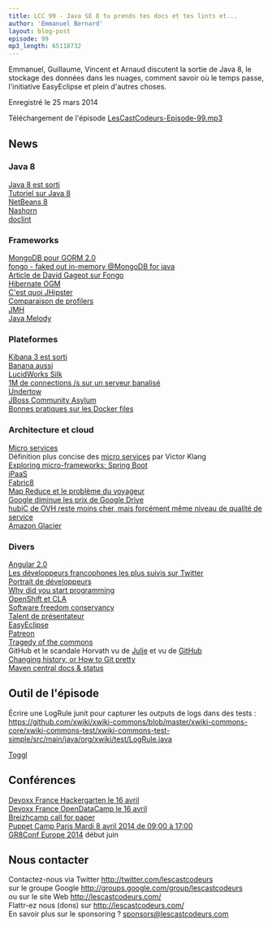 ```yaml
---
title: LCC 99 - Java SE 8 tu prends tes docs et tes lints et...
author: 'Emmanuel Bernard'
layout: blog-post
episode: 99
mp3_length: 65118732
---
```

Emmanuel, Guillaume, Vincent et Arnaud discutent la sortie de Java 8,
le stockage des données dans les nuages, comment savoir où le temps passe,
l'initiative EasyEclipse et plein d'autres choses.

Enregistré le 25 mars 2014

Téléchargement de l'épisode [LesCastCodeurs-Episode-99.mp3](http://traffic.libsyn.com/lescastcodeurs/LesCastCodeurs-Episode-99.mp3)  

## News

### Java 8

[Java 8 est sorti](https://blogs.oracle.com/java/entry/java_se_8_is_now)  
[Tutoriel sur Java 8](http://winterbe.com/posts/2014/03/16/java-8-tutorial/)  
[NetBeans 8](https://netbeans.org/community/releases/80/)  
[Nashorn](http://ow.ly/ur8Rg)  
[doclint](http://blog.joda.org/2014/02/turning-off-doclint-in-jdk-8-javadoc.html)  

### Frameworks

[MongoDB pour GORM 2.0](http://j.mp/1mljlbE)  
[fongo - faked out in-memory @MongoDB for java](https://github.com/fakemongo/fongo)  
[Article de David Gageot sur Fongo](http://blog.javabien.net/2014/02/26/fongo-mongo-and-jongo-unchained/)  
[Hibernate OGM](http://hibernate.org/ogm/)  
[C'est quoi JHipster](https://www.youtube.com/watch?v=RaImyI1CPJY)  
[Comparaison de profilers](http://feedly.com/e/QCSDBT_U)  
[JMH](http://openjdk.java.net/projects/code-tools/jmh/)  
[Java Melody](https://code.google.com/p/javamelody/)  

### Plateformes

[Kibana 3 est sorti](http://www.elasticsearch.org/blog/kibana-3-0-0-ga-now-available/)  
[Banana aussi](https://github.com/LucidWorks/banana)  
[LucidWorks Silk](http://www.lucidworks.com/lucidworks-silk/)  
[1M de connections /s sur un serveur banalisé](http://www.techempower.com/blog/2014/03/04/one-million-http-rps-without-load-balancing-is-easy/)  
[Undertow](http://undertow.io)  
[JBoss Community Asylum](http://asylum.jboss.org)  
[Bonnes pratiques sur les Docker files](http://crosbymichael.com/dockerfile-best-practices-take-2.html)  

### Architecture et cloud

[Micro services](http://martinfowler.com/articles/microservices.html)  
Définition plus concise des [micro services](http://klangism.tumblr.com/post/80087171446/microservices) par Victor Klang  
[Exploring micro-frameworks: Spring Boot](http://www.infoq.com/articles/microframeworks1-spring-boot)  
[iPaaS](https://www.openshift.com/developers/jboss-fuse)  
[Fabric8](http://fabric8.io)  
[Map Reduce et le problème du voyageur](http://www.optaplanner.org/blog/2014/03/03/CanMapReduceSolvePlanningProblems.html)  
[Google diminue les prix de Google Drive](http://googleblog.blogspot.fr/2014/03/save-more-with-google-drive.html)  
[hubiC de OVH reste moins cher, mais forcément même niveau de qualité de service](http://blog.ackx.net/hubic-nest-pas-a-la-hauteur.html)  
[Amazon Glacier](https://aws.amazon.com/glacier/)  

### Divers

[Angular 2.0](http://buff.ly/1gBknwh)  
[Les développeurs francophones les plus suivis sur Twitter](http://ranking.humancoders.com/)  
[Portrait de développeurs](http://jecode.org)  
[Why did you start programming](http://emmanuelbernard.com/blog/2013/11/22/why-did-you-start-programming/)  
[OpenShift et CLA](http://bit.ly/1iXHAfu)  
[Software freedom conservancy](http://sfconservancy.org)  
[Talent de présentateur](http://weareallaweso.me/)  
[EasyEclipse](http://blog.developpez.com/jmini/p12512/eclipse/easyeclipse-ide-java-payant)  
[Patreon](http://www.patreon.com)  
[Tragedy of the commons](https://en.wikipedia.org/wiki/Tragedy_of_the_commons)  
GitHub et le scandale Horvath vu de [Julie](http://techcrunch.com/2014/03/15/julie-ann-horvath-describes-sexism-and-intimidation-behind-her-github-exit/) et vu de [GitHub](https://github.com/blog/1800-update-on-julie-horvath-s-departure)  
[Changing history, or How to Git pretty](http://justinhileman.info/article/changing-history/)  
[Maven central docs & status](http://central.sonatype.org/)  

##  Outil de l'épisode

Écrire une LogRule junit pour capturer les outputs de logs dans des tests :  
<https://github.com/xwiki/xwiki-commons/blob/master/xwiki-commons-core/xwiki-commons-test/xwiki-commons-test-simple/src/main/java/org/xwiki/test/LogRule.java>  

[Toggl](https://www.toggl.com)  

##  Conférences

[Devoxx France Hackergarten le 16 avril](http://tinyurl.com/n26279b)  
[Devoxx France OpenDataCamp le 16 avril](http://www.devoxx.fr/2014/03/un-opendatacamp-mercredi-16-avril-a-devoxx-france/)  
[Breizhcamp call for paper](http://breizhcamp.call-for-papers.io/)  
[Puppet Camp Paris Mardi 8 avril 2014 de 09:00 à 17:00](http://www.eventbrite.fr/e/billets-puppet-camp-paris-10427929217?aff=estw)  
[GR8Conf Europe 2014](http://gr8conf.eu/) début juin  

## Nous contacter

Contactez-nous via Twitter <http://twitter.com/lescastcodeurs>  
sur le groupe Google <http://groups.google.com/group/lescastcodeurs>  
ou sur le site Web <http://lescastcodeurs.com/>  
Flattr-ez nous (dons) sur <http://lescastcodeurs.com/>  
En savoir plus sur le sponsoring ? [sponsors@lescastcodeurs.com](mailto:sponsors@lescastcodeurs.com)
